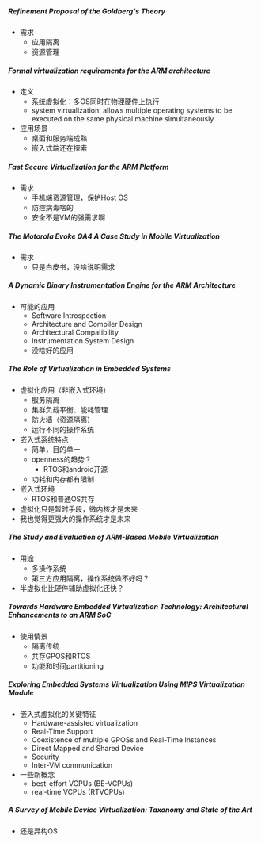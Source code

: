 ##### Refinement Proposal of the Goldberg's Theory

- 需求
  - 应用隔离
  - 资源管理

##### Formal virtualization requirements for the ARM architecture

- 定义
  - 系统虚拟化：多OS同时在物理硬件上执行
  - system virtualization: allows multiple operating systems to be executed on the same physical machine simultaneously
- 应用场景
  - 桌面和服务端成熟
  - 嵌入式端还在探索

#####  Fast Secure Virtualization for the ARM Platform

- 需求
  - 手机端资源管理，保护Host OS
  - 防控病毒啥的
  - 安全不是VM的强需求啊

##### The Motorola Evoke QA4 A Case Study in Mobile Virtualization

- 需求
  - 只是白皮书，没啥说明需求

##### A Dynamic Binary Instrumentation Engine for the ARM Architecture

- 可能的应用
  - Software Introspection
  - Architecture and Compiler Design
  - Architectural Compatibility
  - Instrumentation System Design
  - 没啥好的应用

##### The Role of Virtualization in Embedded Systems

- 虚拟化应用（非嵌入式环境）
  - 服务隔离
  - 集群负载平衡、能耗管理
  - 防火墙（资源隔离）
  - 运行不同的操作系统
- 嵌入式系统特点
  - 简单，目的单一
  - openness的趋势？
    - RTOS和android开源
  - 功耗和内存都有限制
- 嵌入式环境
  - RTOS和普通OS共存
- 虚拟化只是暂时手段，微内核才是未来
- 我也觉得更强大的操作系统才是未来

##### The Study and Evaluation of ARM-Based Mobile Virtualization

- 用途
  - 多操作系统
  - 第三方应用隔离，操作系统做不好吗？
- 半虚拟化比硬件辅助虚拟化还快？

##### Towards Hardware Embedded Virtualization Technology: Architectural Enhancements to an ARM SoC

- 使用情景
  - 隔离传统
  - 共存GPOS和RTOS
  - 功能和时间partitioning

##### Exploring Embedded Systems Virtualization Using MIPS Virtualization Module

- 嵌入式虚拟化的关键特征
  - Hardware-assisted virtualization
  - Real-Time Support
  - Coexistence of multiple GPOSs and Real-Time Instances
  - Direct Mapped and Shared Device
  - Security
  - Inter-VM communication
- 一些新概念
  - best-effort VCPUs (BE-VCPUs)
  - real-time VCPUs (RTVCPUs)


##### A Survey of Mobile Device Virtualization: Taxonomy and State of the Art

- 还是异构OS